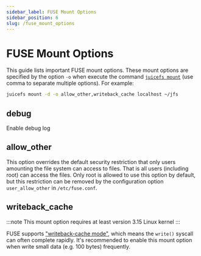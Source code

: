 ```yaml
---
sidebar_label: FUSE Mount Options
sidebar_position: 6
slug: /fuse_mount_options
---
```

# FUSE Mount Options

This guide lists important FUSE mount options. These mount options are specified by the option `-o`  when execute the command [`juicefs mount`](../reference/command_reference.md#mount) (use comma to separate multiple options). For example:

```bash
juicefs mount -d -o allow_other,writeback_cache localhost ~/jfs
```

## debug

Enable debug log

## allow_other

This option overrides the default security restriction that only users amounting the file system can access to files. That is all users (including root) can access the files. Only root is allowed to use this option by default, but this restriction can be removed by the configuration option `user_allow_other` in `/etc/fuse.conf`.

## writeback_cache

:::note
This mount option requires at least version 3.15 Linux kernel
:::

FUSE supports ["writeback-cache mode"](https://www.kernel.org/doc/Documentation/filesystems/fuse-io.txt), which means the `write()` syscall can often complete rapidly. It's recommended to enable this mount option when write small data (e.g. 100 bytes) frequently.
